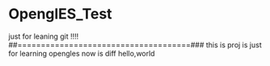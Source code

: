 # OpenglES_Test

just for leaning git !!!!
##=====================================###
this is proj is just for learning opengles
now is diff
hello,world
